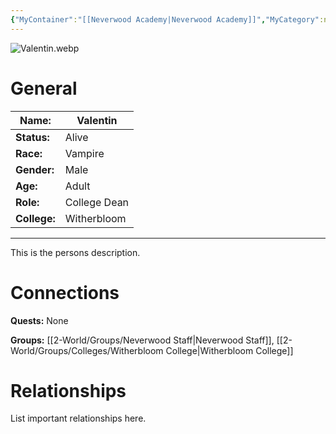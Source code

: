 ```yaml
---
{"MyContainer":"[[Neverwood Academy|Neverwood Academy]]","MyCategory":null,"image":"Valentin.webp","tags":["Category/People"],"obsidianUIMode":"preview","aliases":null,"NoteStatus":"❓","char_status":"Alive","char_race":"Vampire","char_gender":"Male","char_role":"College Dean","char_college":"Witherbloom","char_items":null,"char_age":"Adult","parents":null,"children":null,"enemies":null,"allies":null,"siblings":null,"partner":null,"Connected_Quests":[],"Connected_Groups":["[[2-World/Groups/Neverwood Staff.md|Neverwood Staff]]","[[Witherbloom College|Witherbloom College]]"],"dg-publish":true,"dg-path":"World/People/Staff/Valentin.md","permalink":"/world/people/staff/valentin/","dgPassFrontmatter":true,"updated":"2025-10-04T12:17:38.000+01:00"}
---
```



![Valentin.webp](/img/user/z_Assets/character_art/NPCs/Staff/Valentin.webp)
# General


| Name:        | Valentin     |
| ------------ | ------------ |
| **Status:**  | Alive        |
| **Race:**    | Vampire      |
| **Gender:**  | Male         |
| **Age:**     | Adult        |
| **Role:**    | College Dean |
| **College:** | Witherbloom  |


---

This is the persons description. 


# Connections


**Quests:** None 

**Groups:** [[2-World/Groups/Neverwood Staff\|Neverwood Staff]], [[2-World/Groups/Colleges/Witherbloom College\|Witherbloom College]]


# Relationships

List important relationships here. 

